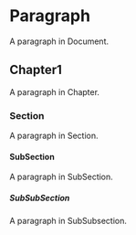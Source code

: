 # Paragraph
A paragraph in Document.

## Chapter1
<div id="ch:Chapter1"></div>
A paragraph in Chapter.

### Section
<div id="sec:Chapter1/Section"></div>
A paragraph in Section.

#### SubSection
<div id="subsec:Chapter1/Section/SubSection"></div>
A paragraph in SubSection.

##### SubSubSection
<div id="subsubsec:Chapter1/Section/SubSection/SubSubSection"></div>
A paragraph in SubSubsection.

